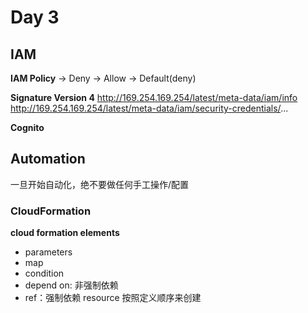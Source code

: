 # Day 3
## IAM
**IAM Policy**
-> Deny -> Allow -> Default(deny)

**Signature Version 4**
http://169.254.169.254/latest/meta-data/iam/info
http://169.254.169.254/latest/meta-data/iam/security-credentials/...

**Cognito**

## Automation
一旦开始自动化，绝不要做任何手工操作/配置

### CloudFormation
**cloud formation elements**
- parameters
- map
- condition
- depend on: 非强制依赖
- ref：强制依赖
resource 按照定义顺序来创建

<!--stackedit_data:
eyJoaXN0b3J5IjpbLTE0MDIxNTgzODMsMTA5MjI0NjY3NSwtMj
gzOTY4MTEzLDY2NTIyOTQ2NywxNzgxNDc2NzQ0LC03MjI3NTkx
OTYsNjg2ODE3ODM2LDQ0MTk0MTU2LC0yMTQwNTY2Mjc1XX0=
-->